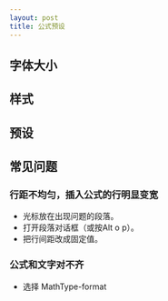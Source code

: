 ```yaml
---
layout: post
title: 公式预设
---
```

## 字体大小
## 样式
## 预设
## 常见问题
### 行距不均匀，插入公式的行明显变宽
- 光标放在出现问题的段落。
- 打开段落对话框（或按Alt o p）。
- 把行间距改成固定值。

### 公式和文字对不齐
- 选择 MathType-format
